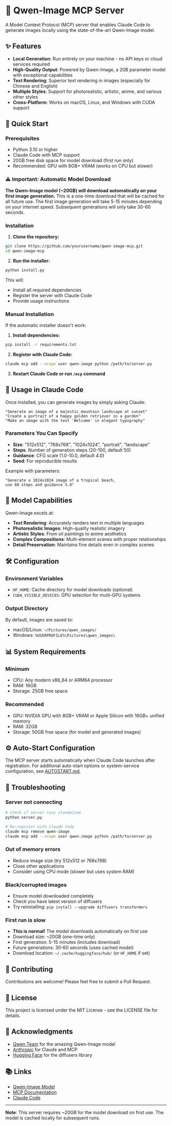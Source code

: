 # 🎨 Qwen-Image MCP Server

A Model Context Protocol (MCP) server that enables Claude Code to generate images locally using the state-of-the-art Qwen-Image model.

## ✨ Features

- **Local Generation**: Run entirely on your machine - no API keys or cloud services required
- **High-Quality Output**: Powered by Qwen-Image, a 20B parameter model with exceptional capabilities
- **Text Rendering**: Superior text rendering in images (especially for Chinese and English)
- **Multiple Styles**: Support for photorealistic, artistic, anime, and various other styles
- **Cross-Platform**: Works on macOS, Linux, and Windows with CUDA support

## 🚀 Quick Start

### Prerequisites

- Python 3.10 or higher
- Claude Code with MCP support
- 20GB free disk space for model download (first run only)
- Recommended: GPU with 8GB+ VRAM (works on CPU but slower)

### ⚠️ Important: Automatic Model Download

**The Qwen-Image model (~20GB) will download automatically on your first image generation.** This is a one-time download that will be cached for all future use. The first image generation will take 5-15 minutes depending on your internet speed. Subsequent generations will only take 30-60 seconds.

### Installation

1. **Clone the repository:**
```bash
git clone https://github.com/yourusername/qwen-image-mcp.git
cd qwen-image-mcp
```

2. **Run the installer:**
```bash
python install.py
```

This will:
- Install all required dependencies
- Register the server with Claude Code
- Provide usage instructions

### Manual Installation

If the automatic installer doesn't work:

1. **Install dependencies:**
```bash
pip install -r requirements.txt
```

2. **Register with Claude Code:**
```bash
claude mcp add --scope user qwen-image python /path/to/server.py
```

3. **Restart Claude Code or run `/mcp` command**

## 💬 Usage in Claude Code

Once installed, you can generate images by simply asking Claude:

```
"Generate an image of a majestic mountain landscape at sunset"
"Create a portrait of a happy golden retriever in a garden"
"Make an image with the text 'Welcome' in elegant typography"
```

### Parameters You Can Specify

- **Size**: "512x512", "768x768", "1024x1024", "portrait", "landscape"
- **Steps**: Number of generation steps (20-100, default 50)
- **Guidance**: CFG scale (1.0-10.0, default 4.0)
- **Seed**: For reproducible results

Example with parameters:
```
"Generate a 1024x1024 image of a tropical beach, 
use 60 steps and guidance 5.0"
```

## 🎯 Model Capabilities

Qwen-Image excels at:

- **Text Rendering**: Accurately renders text in multiple languages
- **Photorealistic Images**: High-quality realistic imagery
- **Artistic Styles**: From oil paintings to anime aesthetics
- **Complex Compositions**: Multi-element scenes with proper relationships
- **Detail Preservation**: Maintains fine details even in complex scenes

## 🛠️ Configuration

### Environment Variables

- `HF_HOME`: Cache directory for model downloads (optional)
- `CUDA_VISIBLE_DEVICES`: GPU selection for multi-GPU systems

### Output Directory

By default, images are saved to:
- macOS/Linux: `~/Pictures/qwen_images/`
- Windows: `%USERPROFILE%\Pictures\qwen_images\`

## 📊 System Requirements

### Minimum
- CPU: Any modern x86_64 or ARM64 processor
- RAM: 16GB
- Storage: 25GB free space

### Recommended
- GPU: NVIDIA GPU with 8GB+ VRAM or Apple Silicon with 16GB+ unified memory
- RAM: 32GB
- Storage: 50GB free space (for model and generated images)

## ⚙️ Auto-Start Configuration

The MCP server starts automatically when Claude Code launches after registration. For additional auto-start options or system-service configuration, see [AUTOSTART.md](AUTOSTART.md).

## 🔧 Troubleshooting

### Server not connecting
```bash
# Check if server runs standalone
python server.py

# Re-register with Claude Code
claude mcp remove qwen-image
claude mcp add --scope user qwen-image python /path/to/server.py
```

### Out of memory errors
- Reduce image size (try 512x512 or 768x768)
- Close other applications
- Consider using CPU mode (slower but uses system RAM)

### Black/corrupted images
- Ensure model downloaded completely
- Check you have latest version of diffusers
- Try reinstalling: `pip install --upgrade diffusers transformers`

### First run is slow
- **This is normal!** The model downloads automatically on first use
- Download size: ~20GB (one-time only)
- First generation: 5-15 minutes (includes download)
- Future generations: 30-60 seconds (uses cached model)
- Download location: `~/.cache/huggingface/hub/` (or `HF_HOME` if set)

## 🤝 Contributing

Contributions are welcome! Please feel free to submit a Pull Request.

## 📄 License

This project is licensed under the MIT License - see the LICENSE file for details.

## 🙏 Acknowledgments

- [Qwen Team](https://github.com/QwenLM) for the amazing Qwen-Image model
- [Anthropic](https://anthropic.com) for Claude and MCP
- [Hugging Face](https://huggingface.co) for the diffusers library

## 📚 Links

- [Qwen-Image Model](https://huggingface.co/Qwen/Qwen-Image)
- [MCP Documentation](https://modelcontextprotocol.io)
- [Claude Code](https://claude.ai/code)

---

**Note**: This server requires ~20GB for the model download on first use. The model is cached locally for subsequent runs.